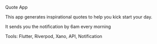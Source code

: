 Quote App

This app generates inspirational quotes to help you kick start your day.

It sends you the notification by 6am every morning

Tools: Flutter, Riverpod, Xano, API, Notification
